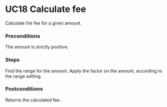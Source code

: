 # UC18 Calculate fee
Calculate the fee for a given amount.

### Preconditions
The amount is strictly positive.

### Steps
Find the range for the amount. Apply the factor on the amount, according to the range setting.

### Postconditions
Returns the calculated fee.
